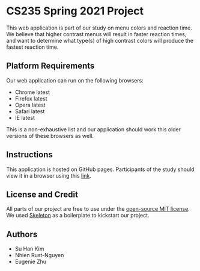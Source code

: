 # CS235 Spring 2021 Project
This web application is part of our study on menu colors and reaction time. We believe that higher contrast menus will result in faster reaction times, and want to determine what type(s) of high contrast colors will produce the fastest reaction time.

## Platform Requirements
Our web application can run on the following browsers:

- Chrome latest
- Firefox latest
- Opera latest
- Safari latest
- IE latest

This is a non-exhaustive list and our application should work this older versions of these browsers as well. 

## Instructions
This application is hosted on GitHub pages. Participants of the study should view it in a browser using this [link](http://google.com).

## License and Credit
All parts of our project are free to use under the [open-source MIT license](LICENSE.md). We used [Skeleton](http://getskeleton.com) as a boilerplate to kickstart our project. 

## Authors
- Su Han Kim
- Nhien Rust-Nguyen
- Eugenie Zhu